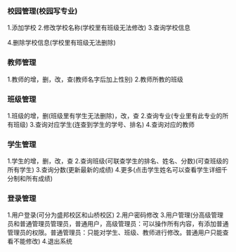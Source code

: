 ### 校园管理(校园写专业)

1.添加学校
2.修改学校名称(学校里有班级无法修改)
3.查询学校信息

4.删除学校信息(学校里有班级无法删除)

### 教师管理

1.教师的增，删，改，查(教师名字后加上性别)
2.教师所教的班级

### 班级管理

1.班级的增，删(班级里有学生无法删除)，改，查
2.查询专业(专业里有此专业的所有班级)
3.查询对应学生(连查到学生的学号、排名)
4.查询对应的教师

### 学生管理

1.学生的增，删，改，查
2.查询班级(可联查学生的排名、姓名、分数)(可查班级的所有学生)
3.查询分数(更新最新的成绩)
4.更多(点击学生姓名可以查看学生详细千分制和所有成绩)

### 登录管理

1.用户登录(可分为盛邦校区和山桥校区)
2.用户密码修改
3.用户管理(分高级管理员和普通管理员管理员，普通用户，高级管理员：可以操作所有内容，有添加普通管理员的权限。普通管理员：只能对学生、班级、教师进行修改。普通用户只能查看不能修改)
4.退出系统





